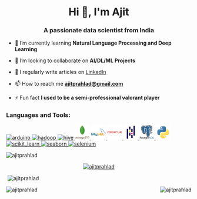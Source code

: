 <h1 align="center">Hi 👋, I'm Ajit</h1>
<h3 align="center">A passionate data scientist from India</h3>


- 🌱 I’m currently learning **Natural Language Processing and Deep Learning**

- 👯 I’m looking to collaborate on **AI/DL/ML Projects**

- 📝 I regularly write articles on [LinkedIn](https://www.linkedin.com/in/ajitprahlad/)

- 📫 How to reach me **ajitprahlad@gmail.com**

- ⚡ Fun fact **I used to be a semi-professional valorant player**

<h3 align="left">Languages and Tools:</h3>
<p align="left"> <a href="https://www.arduino.cc/" target="_blank" rel="noreferrer"> <img src="https://cdn.worldvectorlogo.com/logos/arduino-1.svg" alt="arduino" width="40" height="40"/> </a> <a href="https://hadoop.apache.org/" target="_blank" rel="noreferrer"> <img src="https://www.vectorlogo.zone/logos/apache_hadoop/apache_hadoop-icon.svg" alt="hadoop" width="40" height="40"/> </a> <a href="https://hive.apache.org/" target="_blank" rel="noreferrer"> <img src="https://www.vectorlogo.zone/logos/apache_hive/apache_hive-icon.svg" alt="hive" width="40" height="40"/> <a href="https://www.mongodb.com/" target="_blank" rel="noreferrer"> <img src="https://raw.githubusercontent.com/devicons/devicon/master/icons/mongodb/mongodb-original-wordmark.svg" alt="mongodb" width="40" height="40"/> </a> <a href="https://www.mysql.com/" target="_blank" rel="noreferrer"> <img src="https://raw.githubusercontent.com/devicons/devicon/master/icons/mysql/mysql-original-wordmark.svg" alt="mysql" width="40" height="40"/> </a> <a href="https://www.oracle.com/" target="_blank" rel="noreferrer"> <img src="https://raw.githubusercontent.com/devicons/devicon/master/icons/oracle/oracle-original.svg" alt="oracle" width="40" height="40"/> </a> <a href="https://pandas.pydata.org/" target="_blank" rel="noreferrer"> <img src="https://raw.githubusercontent.com/devicons/devicon/2ae2a900d2f041da66e950e4d48052658d850630/icons/pandas/pandas-original.svg" alt="pandas" width="40" height="40"/> </a> <a href="https://www.postgresql.org" target="_blank" rel="noreferrer"> <img src="https://raw.githubusercontent.com/devicons/devicon/master/icons/postgresql/postgresql-original-wordmark.svg" alt="postgresql" width="40" height="40"/> </a> <a href="https://www.python.org" target="_blank" rel="noreferrer"> <img src="https://raw.githubusercontent.com/devicons/devicon/master/icons/python/python-original.svg" alt="python" width="40" height="40"/> </a> <a href="https://scikit-learn.org/" target="_blank" rel="noreferrer"> <img src="https://upload.wikimedia.org/wikipedia/commons/0/05/Scikit_learn_logo_small.svg" alt="scikit_learn" width="40" height="40"/> </a> <a href="https://seaborn.pydata.org/" target="_blank" rel="noreferrer"> <img src="https://seaborn.pydata.org/_images/logo-mark-lightbg.svg" alt="seaborn" width="40" height="40"/> </a> <a href="https://www.selenium.dev" target="_blank" rel="noreferrer"> <img src="https://raw.githubusercontent.com/detain/svg-logos/780f25886640cef088af994181646db2f6b1a3f8/svg/selenium-logo.svg" alt="selenium" width="40" height="40"/> </a> </p>
<p align="left"> <img src="https://komarev.com/ghpvc/?username=ajitprahlad&label=Profile%20views&color=0e75b6&style=flat" alt="ajitprahlad" /> </p>

<p align="center"> <a href="https://github.com/ryo-ma/github-profile-trophy"><img src="https://github-profile-trophy.vercel.app/?username=ajitprahlad&theme=darkhub&column=7" alt="ajitprahlad" /></a> </p>



<p>&nbsp;<img align="center" src="https://github-readme-stats.vercel.app/api?username=ajitprahlad&show_icons=true&theme=radical&locale=en" alt="ajitprahlad" /></p>
<p><img align="left" src="https://github-readme-streak-stats.herokuapp.com/?user=ajitprahlad&theme=radical" alt="ajitprahlad" /></p>
<p><img align="right" src="https://github-readme-stats.vercel.app/api/top-langs?username=ajitprahlad&show_icons=true&theme=radical&locale=en&layout=compact" alt="ajitprahlad" /></p>


